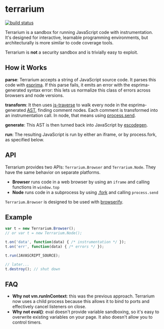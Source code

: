 # terrarium

[![build status](https://secure.travis-ci.org/tmcw/terrarium.png)](http://travis-ci.org/tmcw/terrarium)

Terrarium is a sandbox for running JavaScript code with
instrumentation. It's designed for interactive, learnable programming
environments, but architecturally is more similar to code coverage tools.

Terrarium is **not** a security sandbox and is trivially easy to exploit.

## How it Works

**parse**: Terrarium accepts a string of JavaScript source code. It parses this code
with [esprima](http://esprima.org/). If this parse fails, it emits an error
with the esprima-generated syntax error: this lets us normalize this class
of errors across browsers and node versions.

**transform**: It then uses [js-traverse](https://github.com/substack/js-traverse)
to walk every node in the esprima-generated [AST](http://en.wikipedia.org/wiki/Abstract_syntax_tree),
finding comment nodes. Each comment is transformed into an instrumentation call.
In node, that means using [process.send](http://nodejs.org/api/child_process.html).

**generate**: This AST is then turned back into JavaScript by
[escodegen](https://github.com/estools/escodegen).

**run**: The resulting JavaScript is run by either an iframe, or by process.fork,
as specified below.

## API

Terrarium provides two APIs: `Terrarium.Browser` and `Terrarium.Node`. They have the same
behavior on separate platforms.

* **Browser** runs code in a web browser by using an `iframe` and calling functions in `window.top`
* **Node** runs code in a subprocess by using [.fork](http://nodejs.org/api/child_process.html#child_process_child_process_fork_modulepath_args_options) and calling `process.send`

`Terrarium.Browser` is designed to be used with [browserify](http://browserify.org/).

## Example

```js
var t = new Terrarium.Browser();
// or var t = new Terrarium.Node();

t.on('data', function(data) { /* instrumentation */ });
t.on('err', function(data) { /* errors */ });

t.run(JAVASCRIPT_SOURCE);

// later...
t.destroy(); // shut down
```

## FAQ

* **Why not vm.runInContext**: this was the previous approach. Terrarium now uses
  a child process because this allows it to bind to ports and effectively cancel listeners on close.
* **Why not eval()**: eval doesn't provide variable sandboxing, so it's easy to
  overwrite existing variables on your page. It also doesn't allow you to control
  timers.
